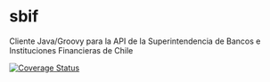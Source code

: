 # sbif
Cliente Java/Groovy para la API de la Superintendencia de Bancos e Instituciones Financieras de Chile 


[![Coverage Status](https://coveralls.io/repos/jbovet/sbif/badge.svg?branch=master&service=github)](https://coveralls.io/github/jbovet/sbif?branch=master)